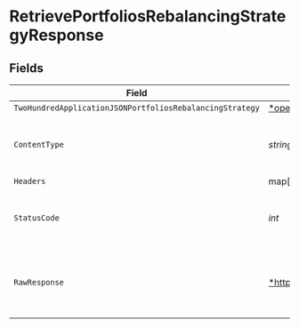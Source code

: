 # RetrievePortfoliosRebalancingStrategyResponse


## Fields

| Field                                                                                                                                                                           | Type                                                                                                                                                                            | Required                                                                                                                                                                        | Description                                                                                                                                                                     |
| ------------------------------------------------------------------------------------------------------------------------------------------------------------------------------- | ------------------------------------------------------------------------------------------------------------------------------------------------------------------------------- | ------------------------------------------------------------------------------------------------------------------------------------------------------------------------------- | ------------------------------------------------------------------------------------------------------------------------------------------------------------------------------- |
| `TwoHundredApplicationJSONPortfoliosRebalancingStrategy`                                                                                                                        | [*operations.RetrievePortfoliosRebalancingStrategyPortfoliosRebalancingStrategy](../../models/operations/retrieveportfoliosrebalancingstrategyportfoliosrebalancingstrategy.md) | :heavy_minus_sign:                                                                                                                                                              | Portfolios                                                                                                                                                                      |
| `ContentType`                                                                                                                                                                   | *string*                                                                                                                                                                        | :heavy_check_mark:                                                                                                                                                              | HTTP response content type for this operation                                                                                                                                   |
| `Headers`                                                                                                                                                                       | map[string][]*string*                                                                                                                                                           | :heavy_minus_sign:                                                                                                                                                              | N/A                                                                                                                                                                             |
| `StatusCode`                                                                                                                                                                    | *int*                                                                                                                                                                           | :heavy_check_mark:                                                                                                                                                              | HTTP response status code for this operation                                                                                                                                    |
| `RawResponse`                                                                                                                                                                   | [*http.Response](https://pkg.go.dev/net/http#Response)                                                                                                                          | :heavy_minus_sign:                                                                                                                                                              | Raw HTTP response; suitable for custom response parsing                                                                                                                         |